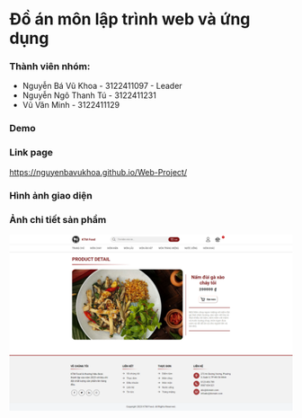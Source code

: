 # Đồ án môn lập trình web và ứng dụng
### Thành viên nhóm:
- Nguyễn Bá Vũ Khoa - 3122411097 - Leader
- Nguyễn Ngô Thanh Tú - 3122411231
- Vũ Văn Minh - 3122411129

### Demo

### Link page
https://nguyenbavukhoa.github.io/Web-Project/

### Hình ảnh giao diện

### Ảnh chi tiết sản phầm
![Alt text](detailProduct.png)

